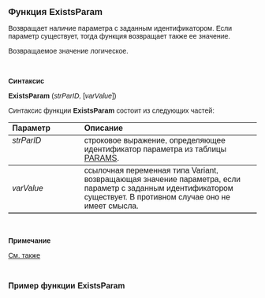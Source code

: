 ﻿<html>
<head>
<title>ExistsParam</title>
</head>

<body>

<p><font size="4" face="Arial"><strong>Функция ExistsParam</strong></font></p>

<p><font face="Arial">Возвращает наличие параметра с заданным 
идентификатором. Если параметр существует, тогда функция возвращает также ее 
значение. </font></p>

<p><font face="Arial">Возвращаемое значение логическое.</font></p>

<p>&nbsp;</p>

<p class="label"><font face="Arial"><b>Синтаксис</b></font></p>

<p><font face="Arial"><strong>ExistsParam</strong> (<em>strParID, </em>
[<em>varValue</em>])</font></p>

<p><font face="Arial">Синтаксис функции <strong>ExistsParam</strong>
состоит из следующих частей:</font></p>

<table border="1" cellPadding="5" cols="2" frame="below" rules="rows">
<TBODY>
  <tr vAlign="top">
    <td class="label" width="29%"><font face="Arial"><b>Параметр</b></font></td>
    <td class="label" width="71%"><font face="Arial"><strong>Описание</strong></font></td>
  </tr>
  <tr vAlign="top">
    <td width="29%"><font face="Arial"><em>strParID</em></font></td>
    <td width="71%"><font face="Arial">строковое выражение, 
	определяющее идентификатор параметра из таблицы
      <a href="../../../Database/Params.html">PARAMS</a>.</font></td>
  </tr>
  <tr>
    <td width="29%"><font face="Arial"><em>varValue</em></font></td>
    <td width="71%"><font face="Arial">ссылочная переменная типа 
	Variant, возвращающая значение параметра, если параметр с заданным 
	идентификатором существует. В противном случае оно не имеет смысла.</font></td>
  </tr>
</TBODY>
</table>

<p class="label">&nbsp;</p>

<p class="label"><font face="Arial"><b>Примечание</b></font></p>

<p class="label"><font face="Arial"><a href="../../../functions.html">
См. также</a></font></p>

<p class="label">&nbsp;</p>

<p><strong><font face="Arial" size="3">Пример функции ExistsParam</font></strong></p>
</body>
</html>
